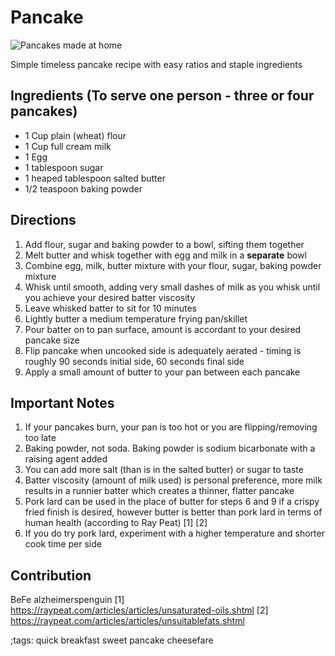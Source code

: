 # Pancake

![Pancakes made at home](pix/pancake.webp)

Simple timeless pancake recipe with easy ratios and staple ingredients

## Ingredients (To serve one person - three or four pancakes)
- 1 Cup plain (wheat) flour
- 1 Cup full cream milk
- 1 Egg
- 1 tablespoon sugar
- 1 heaped tablespoon salted butter
- 1/2 teaspoon baking powder

## Directions
1. Add flour, sugar and baking powder to a bowl, sifting them together
2. Melt butter and whisk together with egg and milk in a **separate** bowl
3. Combine egg, milk, butter mixture with your flour, sugar, baking powder mixture
4. Whisk until smooth, adding very small dashes of milk as you whisk until you achieve your desired batter viscosity
5. Leave whisked batter to sit for 10 minutes
6. Lightly butter a medium temperature frying pan/skillet
7. Pour batter on to pan surface, amount is accordant to your desired pancake size 
8. Flip pancake when uncooked side is adequately aerated - timing is roughly 90 seconds initial side, 60 seconds final side
9. Apply a small amount of butter to your pan between each pancake

## Important Notes
1. If your pancakes burn, your pan is too hot or you are flipping/removing too late
2. Baking powder, not soda. Baking powder is sodium bicarbonate with a raising agent added
3. You can add more salt (than is in the salted butter) or sugar to taste
4. Batter viscosity (amount of milk used) is personal preference, more milk results in a runnier batter which creates a thinner, flatter pancake
5. Pork lard can be used in the place of butter for steps 6 and 9 if a crispy fried finish is desired, however butter is better than pork lard in terms of human health (according to Ray Peat) [1] [2]
6. If you do try pork lard, experiment with a higher temperature and shorter cook time per side
 
## Contribution
BeFe
alzheimerspenguin
[1] https://raypeat.com/articles/articles/unsaturated-oils.shtml
[2] https://raypeat.com/articles/articles/unsuitablefats.shtml

;tags: quick breakfast sweet pancake cheesefare

